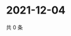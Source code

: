 # 2021-12-04

共 0 条

<!-- BEGIN WEIBO -->
<!-- 最后更新时间 Sat Dec 04 2021 07:11:37 GMT+0800 (China Standard Time) -->

<!-- END WEIBO -->
